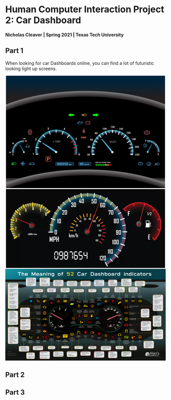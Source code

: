 # Human Computer Interaction Project 2: Car Dashboard
#### Nicholas Cleaver | Spring 2021 | Texas Tech University

## Part 1

When looking for car Dashboards online, you can find a lot of futuristic looking light up screens.

<div style="text-align: center">
<img src="/Images/future-dash-1.jpg" width=500 >
<img src="/Images/future-dash-2.webp" width=500>
</div>

<div style="text-align: center">
<img src="/Images/lots-of-information.webp" width=1000>
</div>


## Part 2



## Part 3
